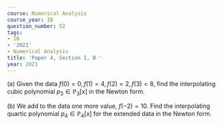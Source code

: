 ```yaml
---
course: Numerical Analysis
course_year: IB
question_number: 52
tags:
- IB
- '2021'
- Numerical Analysis
title: 'Paper 4, Section I, B '
year: 2021
---
```




(a) Given the data $f(0)=0, f(1)=4, f(2)=2, f(3)=8$, find the interpolating cubic polynomial $p_{3} \in \mathbb{P}_{3}[x]$ in the Newton form.

(b) We add to the data one more value, $f(-2)=10$. Find the interpolating quartic polynomial $p_{4} \in \mathbb{P}_{4}[x]$ for the extended data in the Newton form.